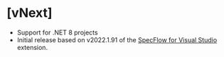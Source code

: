 # [vNext]

* Support for .NET 8 projects
* Initial release based on v2022.1.91 of the [SpecFlow for Visual Studio](https://github.com/SpecFlowOSS/SpecFlow.VS/) extension.
